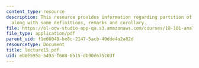 ```yaml
---
content_type: resource
description: This resource provides information regarding partition of unity theorem
  along with some definitions, remarks and corollary.
file: https://ol-ocw-studio-app-qa.s3.amazonaws.com/courses/18-101-analysis-ii-fall-2005/eb0e595a549af6086515db90e675c03f_lecture15.pdf
file_type: application/pdf
parent_uid: f1e66049-be8c-2147-5acb-40dde4a2a82d
resourcetype: Document
title: lecture15.pdf
uid: eb0e595a-549a-f608-6515-db90e675c03f
---
```

